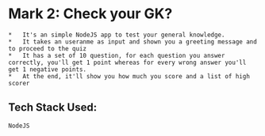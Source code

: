 # Mark 2: Check your GK?

    *   It's an simple NodeJS app to test your general knowledge.
    *   It takes an useranme as input and shown you a greeting message and to proceed to the quiz
    *   It has a set of 10 question, for each question you answer correctly, you'll get 1 point whereas for every wrong answer you'll get 1 negative points.
    *   At the end, it'll show you how much you score and a list of high scorer

## Tech Stack Used:
    NodeJS
